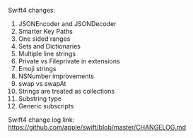 Swift4 changes:

1. JSONEncoder and  JSONDecoder
2. Smarter Key Paths
3. One sided ranges
4. Sets and Dictionaries
5. Multiple line strings
6. Private vs Fileprivate in extensions
7. Emoji strings
8. NSNumber improvements
9. swap vs swapAt
10. Strings are treated as collections
11. Substring type
12. Generic subscripts

Swift4 change log link: https://github.com/apple/swift/blob/master/CHANGELOG.md
